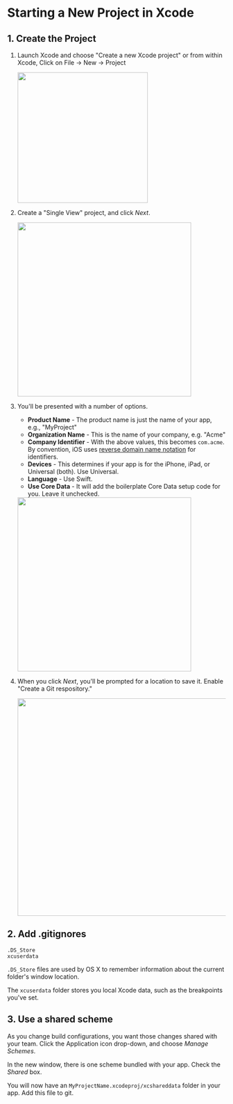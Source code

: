 # Starting a New Project in Xcode

## 1. Create the Project

1. Launch Xcode and choose "Create a new Xcode project" or from within Xcode, Click on File -> New -> Project</br>

   <img src="http://i.imgur.com/7oDWujw.gif" width="300" /></br>

1. Create a "Single View" project, and click *Next*.</br>

   <img src="http://i.imgur.com/Kjr10ht.png" width="400" /></br>

1. You'll be presented with a number of options.
   - **Product Name** - The product name is just the name of your app, e.g., "MyProject"
   - **Organization Name** - This is the name of your company, e.g. "Acme"
   - **Company Identifier** - With the above values, this becomes `com.acme`. By convention, iOS uses [reverse domain name notation](http://en.wikipedia.org/wiki/Reverse_domain_name_notation) for identifiers.
   - **Devices** - This determines if your app is for the iPhone, iPad, or Universal (both). Use Universal.
   - **Language** - Use Swift.
   - **Use Core Data** - It will add the boilerplate Core Data setup code for you. Leave it unchecked.</br>

   <img src="http://i.imgur.com/ssbMW5b.png" width="400" />

1. When you click *Next*, you'll be prompted for a location to save it. Enable "Create a Git respository."</br>

   <img src="http://i.imgur.com/HM7FDKK.png" width="500" /></br>

## 2. Add .gitignores

```
.DS_Store
xcuserdata
```

`.DS_Store` files are used by OS X to remember information about the current folder's window location.

The `xcuserdata` folder stores you local Xcode data, such as the breakpoints you've set.

## 3. Use a shared scheme

As you change build configurations, you want those changes shared with your team. Click the Application icon drop-down, and choose *Manage Schemes*.

In the new window, there is one scheme bundled with your app. Check the *Shared* box.

You will now have an `MyProjectName.xcodeproj/xcshareddata` folder in your app. Add this file to git.